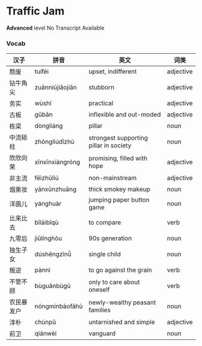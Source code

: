 # Traffic Jam
**Advanced** level
No Transcript Available
### Vocab
|汉子|拼音|英文|词类|
|----|----|----|----|
|颓废|tuífèi|upset, indifferent|adjective|
|钻牛角尖|zuānniújiǎojiān|stubborn|adjective|
|务实|wùshí|practical|adjective|
|古板|gǔbǎn|inflexible and out-moded|adjective|
|栋梁|dòngliáng|pillar|noun|
|中流砥柱|zhōngliúdǐzhù|strongest supporting pillar in society|noun|
|欣欣向荣|xīnxīnxiàngróng|promising, filled with hope|adjective|
|非主流|fēizhǔliú|non-mainstream|adjective|
|烟熏妆|yānxūnzhuāng|thick smokey makeup|noun|
|洋画儿|yánghuàr|jumping paper button game|noun|
|比来比去|bǐláibǐqù|to compare|verb|
|九零后|jiǔlínghòu|90s generation|noun|
|独生子女|dúshēngzǐnǚ|single child|noun|
|叛逆|pànnì|to go against the grain|verb|
|不管不顾|bùguǎnbùgù|only to care about oneself|verb|
|农民暴发户|nóngmínbàofāhù|newly-wealthy peasant families|noun|
|淳朴|chúnpǔ|untarnished and simple|adjective|
|前卫|qiánwèi|vanguard|noun|